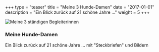 +++
type 		= "teaser"
title 		= "Meine 3 Hunde-Damen"
date 		= "2017-01-01"
description = "Ein Blick zurück auf 21 schöne Jahre ..."
weight = 5
+++

![Meine 3 ständigen Begleiterinnen](/bilder/teaser/1999_09fe16.jpg)

### Meine Hunde-Damen

Ein Blick zurück auf 21 schöne Jahre ... mit "Steckbriefen" und Bildern